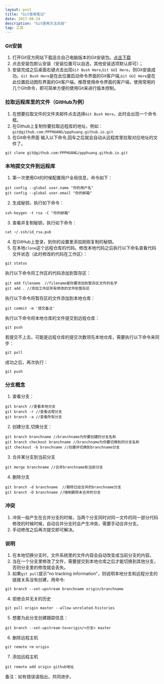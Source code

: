 ```yaml
---
layout: post
title: "Git使用笔记"
date: 2017-08-24
description: "Git使用方法总结"
tag: 工具
---
```


### Git安装

1. 打开Git官方网站下载适合自己电脑版本的Git安装包。[点击下载](https://git-scm.com)
2. 点击安装包默认安装（安装位置可以自选，其他安装选项默认即可）；
3. 安装完成之后桌面右键点击出现`Git Bush Here`,`Git GUI Here`，则Git安装成功。`Git Bush Here`是在此位置启动命令界面的Git客户端,`Git GUI Here`是在此位置启动图形界面的Git客户端。推荐使用命令界面的客户端，使用常用的几个GIt命令，即可简单方便的使用Git来进行版本控制。

### 拉取远程库里的文件（GitHub为例）

1. 在想要拉取文件的文件夹邮件点击选择`Git Bush Here`，此时会出现一个命令框。
2. 在Github上复制你要拉取远程库的地址，例如：`git@github.com:PPPHUANG/ppphuang.github.io.git`
3. 在Git命令界面 输入以下命令,回车之后就会自动从远程库里拉取对应地址的文件了。
```
git clone git@github.com:PPPHUANG/ppphuang.github.io.git
```

### 本地提交文件到远程库 

1. 第一次使用Git的时候配置用户全局信息，命令如下：
```
git config --global user.name "你的用户名"
git config --global user.email "你的邮箱"
```
2. 生成秘钥，执行如下命令：
```
ssh-keygen -t rsa -C "你的邮箱"
```
3. 查看并复制秘钥，执行如下命令：
```
cat ~/.ssh/id_rsa.pub
```
4. 在GitHub上登录，到你的设置里添加刚刚复制的秘钥。
5. 在本地`clone`这个远程仓库的代码。修改本地代码之后执行以下命名查看代码文件状态（此时修改的代码在工作区）：
```
git status
```
执行以下命令将工作区的代码添加到暂存区：
```
git add filename  //filename是你要添加到暂存区文件的名字
git add . //添加工作区所有修改的文件到暂存区
```
执行以下命令将暂存区的文件添加到本地仓库：
```
git commit -m '提交备注'
```
执行以下命令将本地仓库的文件提交到远程仓库：
```
git push
```
若提交不上去，可能是远程仓库的提交次数领先本地仓库，需要执行以下命令来同步：
```
git pull
```
成功之后，再次执行：
```
git push
```

### 分支概念

1. 查看分支：
```
git branch //查看本地分支
git branch -r //查看远程分支
git branch -a //查看所有分支
```
2. 创建分支,切换分支：
```
git branch branchname //branchname为你要创建的分支名称
git branch checkout branchname //branchname为你要切换到的分支名称
git checkout -b branchname //创建并切换到branchname分支
```
3. 合并某分支到当前分支
```
git merge branchname //合并branchname到当前分支
```
4. 删除分支
```
git branch -d branchname  //删除已经合并的branchname分支
git branch -D branchname //强制删除未合并的分支
```

### 冲突

1. 冲突一般产生在合并分支的时候，当两个分支同时对同一文件的同一部分代码修改的时候时候，自动合并分支时会产生冲突，需要手动合并分支。
2. 手动修改之后再次提交即可解决。

### 说明

1. 在本地切换分支时，文件系统里的文件内容会自动改变成当前分支的内容。
2. 当在一个分支里修改了文件，需要提交到本地仓库之后才能切换到其他分支，否则分支里的修改就会丢失。
3. 如果`git pull`提示“no tracking information”，则说明本地分支和远程分支的链接关系没有创建，用命令:
```
git branch --set-upstream branchname origin/branchname
```
4. 拒绝合并无关的历史
```
git pull origin master --allow-unrelated-histories
```
5. 想要为此分支创建跟踪信息：
```
git branch --set-upstream-to=origin/<分支> master
```
6. 删除远程主机
```
git remote rm origin
```
7. 添加远程主机 
```
git remote add origin github地址
```
备注：如有错误请指出，共同进步。
